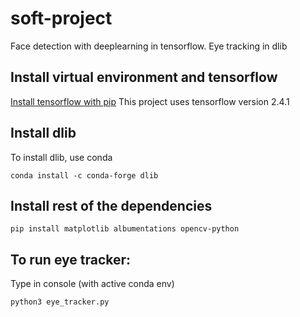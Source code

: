 # soft-project
Face detection with deeplearning in tensorflow. Eye tracking in dlib

## Install virtual environment and tensorflow

[Install tensorflow with pip](https://www.tensorflow.org/install/pip#linux_1)
This project uses tensorflow version 2.4.1

## Install dlib
To install dlib, use conda
```
conda install -c conda-forge dlib
```

## Install rest of the dependencies

```
pip install matplotlib albumentations opencv-python
```

## To run eye tracker:
Type in console (with active conda env)
```
python3 eye_tracker.py
```
